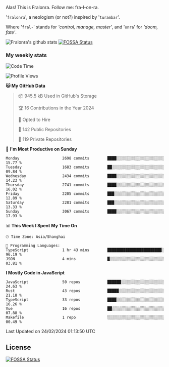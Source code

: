 Alas! This is Fralonra. Follow me: fra-l-on-ra.

'`fralonra`', a neologism (or not?) inspired by '`turambar`'.

Where '`fral-`' stands for *'control, manage, master'*, and '`onra`' for *'doom, fate'*.

![Fralonra's github stats](https://github-readme-stats.vercel.app/api?username=fralonra)
[![FOSSA Status](https://app.fossa.com/api/projects/git%2Bgithub.com%2Ffralonra%2Ffralonra.svg?type=shield)](https://app.fossa.com/projects/git%2Bgithub.com%2Ffralonra%2Ffralonra?ref=badge_shield)

### My weekly stats

<!--START_SECTION:waka-->
![Code Time](http://img.shields.io/badge/Code%20Time-4%2C429%20hrs%2017%20mins-blue)

![Profile Views](http://img.shields.io/badge/Profile%20Views-0-blue)

**🐱 My GitHub Data** 

> 📦 945.5 kB Used in GitHub's Storage 
 > 
> 🏆 16 Contributions in the Year 2024
 > 
> 💼 Opted to Hire
 > 
> 📜 142 Public Repositories 
 > 
> 🔑 119 Private Repositories 
 > 
📅 **I'm Most Productive on Sunday** 

```text
Monday                   2698 commits        ████░░░░░░░░░░░░░░░░░░░░░   15.77 % 
Tuesday                  1683 commits        ██░░░░░░░░░░░░░░░░░░░░░░░   09.84 % 
Wednesday                2434 commits        ████░░░░░░░░░░░░░░░░░░░░░   14.23 % 
Thursday                 2741 commits        ████░░░░░░░░░░░░░░░░░░░░░   16.02 % 
Friday                   2205 commits        ███░░░░░░░░░░░░░░░░░░░░░░   12.89 % 
Saturday                 2281 commits        ███░░░░░░░░░░░░░░░░░░░░░░   13.33 % 
Sunday                   3067 commits        ████░░░░░░░░░░░░░░░░░░░░░   17.93 % 
```


📊 **This Week I Spent My Time On** 

```text
🕑︎ Time Zone: Asia/Shanghai

💬 Programming Languages: 
TypeScript               1 hr 43 mins        ████████████████████████░   96.19 % 
JSON                     4 mins              █░░░░░░░░░░░░░░░░░░░░░░░░   03.81 % 
```

**I Mostly Code in JavaScript** 

```text
JavaScript               50 repos            ██████░░░░░░░░░░░░░░░░░░░   24.63 % 
Rust                     43 repos            █████░░░░░░░░░░░░░░░░░░░░   21.18 % 
TypeScript               33 repos            ████░░░░░░░░░░░░░░░░░░░░░   16.26 % 
Vue                      16 repos            ██░░░░░░░░░░░░░░░░░░░░░░░   07.88 % 
Makefile                 1 repo              ░░░░░░░░░░░░░░░░░░░░░░░░░   00.49 % 
```




 Last Updated on 24/02/2024 01:13:50 UTC
<!--END_SECTION:waka-->

## License
[![FOSSA Status](https://app.fossa.com/api/projects/git%2Bgithub.com%2Ffralonra%2Ffralonra.svg?type=large)](https://app.fossa.com/projects/git%2Bgithub.com%2Ffralonra%2Ffralonra?ref=badge_large)
